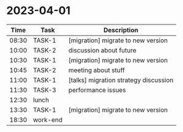 # 2023-04-01

| Time  | Task     | Description                           |
| ----- | -------- | ------------------------------------- |
| 08:30 | TASK-1   | [migration] migrate to new version    |
| 10:00 | TASK-2   | discussion about future               |
| 10:30 | TASK-1   | [migration] migrate to new version    |
| 10:45 | TASK-2   | meeting about stuff                   |
| 11:00 | TASK-1   | [talks] migration strategy discussion |
| 11:30 | TASK-3   | performance issues                    |
| 12:30 | lunch    |                                       |
| 13:30 | TASK-1   | [migration] migrate to new version    |
| 18:30 | work-end |                                       |